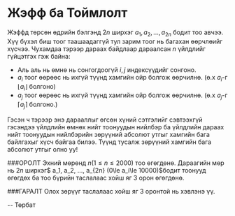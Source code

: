 Жэфф ба Тоймлолт
================

Жэффд төрсөн өдрийн бэлгэнд $2n$  ширхэг $a_1,a_2,...,a_{2n}$ бодит тоо авчээ. Хүү бүхэл биш тоог таашаадаггүй тул зарим тоог нь багахан өөрчлөийг хүсчээ. Чухамдаа тэрээр дараах байдлаар дараалсан $n$ үйлдлийг гүйцэтгэх гэж байна:

 - Аль аль нь өмнө нь сонгогдоогүй $i,j$ индексүүдийг сонгоно.
 - $a_i$ тоог өөрөөс нь ихгүй түүнд хамгийн ойр болгож өөрчилнө. (ө.х $a_i$-г $\lfloor a_i \rfloor$ болгоно)
 - $a_j$ тоог өөрөөс нь ихгүй түүнд хамгийн ойр болгож өөрчилнө. (ө.х $a_j$-г $\lceil a_j \rceil$ болгоно.)

Гэсэн ч тэрээр энэ дарааллыг өгсөн хүний сэтгэлийг сэвтээхгүй гэсэндээ үйлдлийн өмнөх нийт тоонуудын нийлбэр ба үйлдлийн дараах нийт тоонуудын нийлбэрийн зөрүүний абсолют утгыг хамгийн бага байлгахыг хүсч байгаа билээ. Түүнд тусалж зөрүүний хамгийн бага абсолют утгыг олно уу!

###ОРОЛТ
Эхний мөрөнд $n (1\le n\le 2000)$ тоо өгөгдөнө. Дараагийн мөр нь  $2n$ ширхэг$ a_1, a_2, ..., a_{2n} (0\le a_i\le 10000)$бодит тоонууд өгөгдөх ба тоо бүрийн таслалаас хойш яг 3 орон өгөгдөнө.

###ГАРАЛТ
Олох зөрүүг таслалаас хойш яг 3 оронтой нь хэвлэнэ үү.

-- Төрбат
